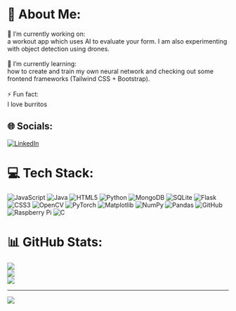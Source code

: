 # 💫 About Me:
🔭 I’m currently working on: <br> a workout app which uses AI to evaluate your form. I am also experimenting with object detection using drones.<br><br>🌱 I’m currently learning:<br> how to create and train my own neural network and checking out some frontend frameworks (Tailwind CSS + Bootstrap).<br><br>⚡ Fun fact:<br> I love burritos


## 🌐 Socials:
[![LinkedIn](https://img.shields.io/badge/LinkedIn-%230077B5.svg?logo=linkedin&logoColor=white)](https://www.linkedin.com/in/austin-bao-a355a1244/) 
# 💻 Tech Stack:
![JavaScript](https://img.shields.io/badge/javascript-%23323330.svg?style=for-the-badge&logo=javascript&logoColor=%23F7DF1E) ![Java](https://img.shields.io/badge/java-%23ED8B00.svg?style=for-the-badge&logo=openjdk&logoColor=white) ![HTML5](https://img.shields.io/badge/html5-%23E34F26.svg?style=for-the-badge&logo=html5&logoColor=white) ![Python](https://img.shields.io/badge/python-3670A0?style=for-the-badge&logo=python&logoColor=ffdd54) ![MongoDB](https://img.shields.io/badge/MongoDB-%234ea94b.svg?style=for-the-badge&logo=mongodb&logoColor=white) ![SQLite](https://img.shields.io/badge/sqlite-%2307405e.svg?style=for-the-badge&logo=sqlite&logoColor=white) ![Flask](https://img.shields.io/badge/flask-%23000.svg?style=for-the-badge&logo=flask&logoColor=white) ![CSS3](https://img.shields.io/badge/css3-%231572B6.svg?style=for-the-badge&logo=css3&logoColor=white) ![OpenCV](https://img.shields.io/badge/opencv-%23white.svg?style=for-the-badge&logo=opencv&logoColor=white) ![PyTorch](https://img.shields.io/badge/PyTorch-%23EE4C2C.svg?style=for-the-badge&logo=PyTorch&logoColor=white) ![Matplotlib](https://img.shields.io/badge/Matplotlib-%23ffffff.svg?style=for-the-badge&logo=Matplotlib&logoColor=black) ![NumPy](https://img.shields.io/badge/numpy-%23013243.svg?style=for-the-badge&logo=numpy&logoColor=white) ![Pandas](https://img.shields.io/badge/pandas-%23150458.svg?style=for-the-badge&logo=pandas&logoColor=white) ![GitHub](https://img.shields.io/badge/github-%23121011.svg?style=for-the-badge&logo=github&logoColor=white) ![Raspberry Pi](https://img.shields.io/badge/-RaspberryPi-C51A4A?style=for-the-badge&logo=Raspberry-Pi) ![C](https://img.shields.io/badge/c-%2300599C.svg?style=for-the-badge&logo=c&logoColor=white)
# 📊 GitHub Stats:
![](https://github-readme-stats.vercel.app/api?username=AustinBao&theme=dark&hide_border=false&include_all_commits=false&count_private=false)<br/>
![](https://github-readme-streak-stats.herokuapp.com/?user=AustinBao&theme=dark&hide_border=false)<br/>
![](https://github-readme-stats.vercel.app/api/top-langs/?username=AustinBao&theme=dark&hide_border=false&include_all_commits=false&count_private=false&layout=compact)

---
[![](https://visitcount.itsvg.in/api?id=AustinBao&icon=2&color=7)](https://visitcount.itsvg.in)

<!-- Proudly created with GPRM ( https://gprm.itsvg.in ) -->
